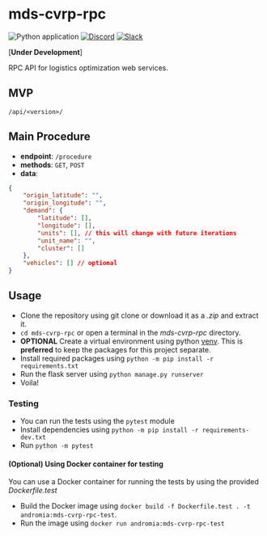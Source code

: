 # mds-cvrp-rpc

![Python application](https://github.com/andromia/mds-cvrp-rpc/workflows/Python%20application/badge.svg)
[![Discord](https://img.shields.io/discord/721862473132540007?label=discord&style=plastic)](https://discord.gg/wg7xSAf)
[![Slack](https://img.shields.io/badge/slack-workspace-orange)](https://join.slack.com/t/andromiasoftware/shared_invite/zt-felqfjhs-Tvma8OYuCExxdmQgHOIGsg)

[**Under Development**]

RPC API for logistics optimization web services.

## MVP

```/api/<version>/```

## Main Procedure

- **endpoint**: ```/procedure```
- **methods**: ```GET```, ```POST```
- **data**:

```json
{
    "origin_latitude": "",
    "origin_longitude": "",
    "demand": {
        "latitude": [],
        "longitude": [],
        "units": [], // this will change with future iterations
        "unit_name": "",
        "cluster": []
    },
    "vehicles": [] // optional
}
```

## Usage

- Clone the repository using git clone or download it as a _.zip_ and extract it.
- `cd mds-cvrp-rpc` or open a terminal in the _mds-cvrp-rpc_ directory.
- **OPTIONAL** Create a virtual environment using python [venv](https://docs.python.org/3/tutorial/venv.html). This is **preferred** to keep the packages for this project separate.
- Install required packages using `python -m pip install -r requirements.txt`
- Run the flask server using `python manage.py runserver`
- Voila!

### Testing

- You can run the tests using the `pytest` module
- Install dependencies using `python -m pip install -r requirements-dev.txt`
- Run `python -m pytest`

#### (Optional) Using Docker container for testing

You can use a Docker container for running the tests by using the provided _Dockerfile.test_

- Build the Docker image using `docker build -f Dockerfile.test . -t andromia:mds-cvrp-rpc-test`.
- Run the image using `docker run andromia:mds-cvrp-rpc-test`
